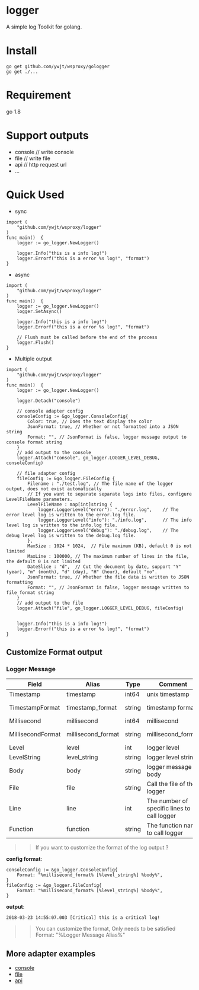 # logger
A simple log Toolkit for golang.


# Install

```
go get github.com/ywjt/wsproxy/gologger
go get ./...
```

# Requirement
go 1.8

# Support outputs
- console  // write console
- file     // write file
- api      // http request url
- ...


# Quick Used

- sync

```
import (
    "github.com/ywjt/wsproxy/logger"
)
func main()  {
    logger := go_logger.NewLogger()

    logger.Info("this is a info log!")
    logger.Errorf("this is a error %s log!", "format")
}
```

- async

```
import (
    "github.com/ywjt/wsproxy/logger"
)
func main()  {
    logger := go_logger.NewLogger()
    logger.SetAsync()

    logger.Info("this is a info log!")
    logger.Errorf("this is a error %s log!", "format")

    // Flush must be called before the end of the process
    logger.Flush()
}
```

- Multiple output

```
import (
    "github.com/ywjt/wsproxy/logger"
)
func main()  {
    logger := go_logger.NewLogger()

    logger.Detach("console")

    // console adapter config
    consoleConfig := &go_logger.ConsoleConfig{
        Color: true, // Does the text display the color
        JsonFormat: true, // Whether or not formatted into a JSON string
        Format: "", // JsonFormat is false, logger message output to console format string
    }
    // add output to the console
    logger.Attach("console", go_logger.LOGGER_LEVEL_DEBUG, consoleConfig)

    // file adapter config
    fileConfig := &go_logger.FileConfig {
        Filename : "./test.log", // The file name of the logger output, does not exist automatically
        // If you want to separate separate logs into files, configure LevelFileName parameters.
        LevelFileName : map[int]string {
            logger.LoggerLevel("error"): "./error.log",    // The error level log is written to the error.log file.
            logger.LoggerLevel("info"): "./info.log",      // The info level log is written to the info.log file.
            logger.LoggerLevel("debug"): "./debug.log",    // The debug level log is written to the debug.log file.
        },
        MaxSize : 1024 * 1024,  // File maximum (KB), default 0 is not limited
        MaxLine : 100000, // The maximum number of lines in the file, the default 0 is not limited
        DateSlice : "d",  // Cut the document by date, support "Y" (year), "m" (month), "d" (day), "H" (hour), default "no".
        JsonFormat: true, // Whether the file data is written to JSON formatting
        Format: "", // JsonFormat is false, logger message written to file format string
    }
    // add output to the file
    logger.Attach("file", go_logger.LOGGER_LEVEL_DEBUG, fileConfig)


    logger.Info("this is a info log!")
    logger.Errorf("this is a error %s log!", "format")
}
```


## Customize Format output

### Logger Message

| Field | Alias |Type  | Comment | Example |
|-------|-------|------|---------|----------|
| Timestamp | timestamp | int64 | unix timestamp| 1521791201 |
| TimestampFormat | timestamp_format| string | timestamp format | 2018-3-23 15:46:41|
| Millisecond | millisecond | int64 | millisecond | 1524472688352 |
| MillisecondFormat | millisecond_format| string | millisecond_format | 2018-3-23 15:46:41.970 |
| Level | level| int | logger level |  1  |
| LevelString | level_string | string | logger level string | Error |
| Body | body | string | logger message body | this is a info log |
| File | file | string | Call the file of the logger | main.go |
| Line | line | int | The number of specific lines to call logger |64|
| Function | function| string | The function name to call logger  | main.main |

>> If you want to customize the format of the log output ?

**config format**:
```
consoleConfig := &go_logger.ConsoleConfig{
    Format: "%millisecond_format% [%level_string%] %body%",
}
fileConfig := &go_logger.FileConfig{
    Format: "%millisecond_format% [%level_string%] %body%",
}
```
**output**:
```
2018-03-23 14:55:07.003 [Critical] this is a critical log!
```

>> You can customize the format, Only needs to be satisfied Format: "%Logger Message Alias%"

## More adapter examples
- [console](./_example/console.go)
- [file](./_example/file.go)
- [api](./_example/api.go)

